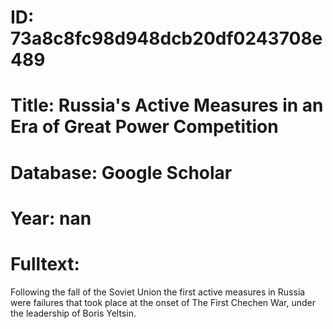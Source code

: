 # ID: 73a8c8fc98d948dcb20df0243708e489
# Title: Russia's Active Measures in an Era of Great Power Competition
# Database: Google Scholar
# Year: nan
# Fulltext:
Following the fall of the Soviet Union the first active measures in Russia were failures that took place at the onset of The First Chechen War, under the leadership of Boris Yeltsin.